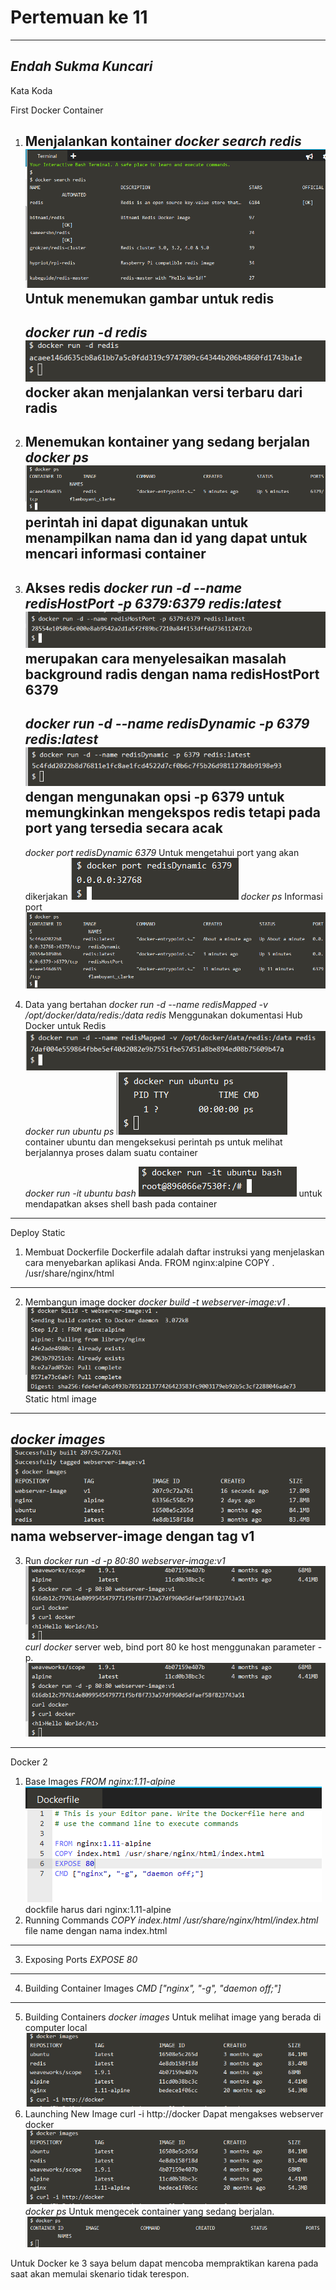 # Pertemuan ke 11
---
*Endah Sukma Kuncari*
---
Kata Koda

First Docker Container
1. Menjalankan kontainer
	*docker search redis*
		![](https://github.com/endahsukma/tct_docker/blob/master/images/f_c1.PNG)
	Untuk menemukan gambar untuk redis
	---
	*docker run -d redis*
		![](https://github.com/endahsukma/tct_docker/blob/master/images/f_c2.PNG)
	docker akan menjalankan versi terbaru dari radis
	---
2. Menemukan kontainer yang sedang berjalan
	*docker ps*
	![](https://github.com/endahsukma/tct_docker/blob/master/images/f_c3.PNG)
	perintah ini dapat digunakan untuk menampilkan nama dan id yang dapat untuk mencari
	informasi container
	---
3. Akses redis
	*docker run -d --name redisHostPort -p 6379:6379 redis:latest*
	![](https://github.com/endahsukma/tct_docker/blob/master/images/f_c4.PNG)
	merupakan cara menyelesaikan masalah background radis dengan nama redisHostPort 6379
	---
	*docker run -d --name redisDynamic -p 6379 redis:latest*
	![](https://github.com/endahsukma/tct_docker/blob/master/images/f_c5.PNG)
	dengan mengunakan opsi -p 6379 untuk memungkinkan mengekspos redis tetapi pada port
	yang tersedia secara acak
	---
	*docker port redisDynamic 6379*
	Untuk mengetahui port yang akan dikerjakan
	![](https://github.com/endahsukma/tct_docker/blob/master/images/f_c6.PNG)
	*docker ps*
	Informasi port
	![](https://github.com/endahsukma/tct_docker/blob/master/images/f_c7.PNG)
4. Data yang bertahan
	*docker run -d --name redisMapped -v /opt/docker/data/redis:/data redis*
	Menggunakan dokumentasi Hub Docker untuk Redis
	![](https://github.com/endahsukma/tct_docker/blob/master/images/f_c8.PNG)
	*docker run ubuntu ps*
	![](https://github.com/endahsukma/tct_docker/blob/master/images/f_c9.PNG)
	container ubuntu dan mengeksekusi perintah ps untuk melihat berjalannya proses dalam suatu container
	
	*docker run -it ubuntu bash*
	![](https://github.com/endahsukma/tct_docker/blob/master/images/f_c010.PNG)
	untuk mendapatkan akses shell bash pada container

---
Deploy Static
1. Membuat Dockerfile
Dockerfile adalah daftar instruksi yang menjelaskan cara menyebarkan aplikasi Anda.
FROM nginx:alpine
COPY . /usr/share/nginx/html
---
2. Membangun image docker
*docker build -t webserver-image:v1 .*
![](https://github.com/endahsukma/tct_docker/blob/master/images/sws_1.PNG)
Static html image
---
*docker images*
![](https://github.com/endahsukma/tct_docker/blob/master/images/sws_2.PNG)
nama webserver-image dengan tag v1
---
3. Run
*docker run -d -p 80:80 webserver-image:v1*
![](https://github.com/endahsukma/tct_docker/blob/master/images/sws_3.PNG)
*curl docker*
server web, bind port 80 ke host menggunakan parameter -p.
![](https://github.com/endahsukma/tct_docker/blob/master/images/sws_3.PNG)

---
Docker 2
1. Base Images
*FROM nginx:1.11-alpine*
![](https://github.com/endahsukma/tct_docker/blob/master/images/dc2_1.PNG)
dockfile harus dari nginx:1.11-alpine
2. Running Commands
*COPY index.html /usr/share/nginx/html/index.html*
file name dengan nama index.html
---
3. Exposing Ports
*EXPOSE 80*
---
4. Building Container Images 
*CMD ["nginx", "-g", "daemon off;"]*
---
5. Building Containers
*docker images*
Untuk melihat image yang berada di computer local
![](https://github.com/endahsukma/tct_docker/blob/master/images/dc2_2.PNG)
6. Launching New Image
curl -i http://docker
Dapat mengakses webserver docker
![](https://github.com/endahsukma/tct_docker/blob/master/images/dc2_2.PNG)
*docker ps*
Untuk mengecek container yang sedang berjalan.
![](https://github.com/endahsukma/tct_docker/blob/master/images/dc2_3.PNG)

Untuk Docker ke 3 saya belum dapat mencoba mempraktikan karena pada saat akan memulai skenario tidak terespon.

	